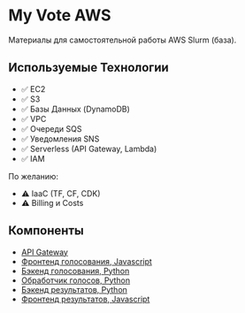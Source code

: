 # My Vote AWS

Материалы для самостоятельной работы  AWS Slurm (база).

## Используемые Технологии

* ✅ EC2
* ✅ S3
* ✅ Базы Данных (DynamoDB)
* ✅ VPC
* ✅ Очереди SQS
* ✅ Уведомления SNS
* ✅ Serverless (API Gateway, Lambda)
* ✅ IAM

По желанию:
* ⚠️ IaaC (TF, CF, CDK)
* ⚠️ Billing и Costs

## Компоненты

* [API Gateway](./gateway)
* [Фронтенд голосования, Javascript](./voting-frontend)
* [Бэкенд голосования, Python](./voting-backend)
* [Обработчик голосов, Python](./vote-processor)
* [Бэкенд результатов, Python](./result-backend)
* [Фронтенд результатов, Javascript](./result-frontend)
